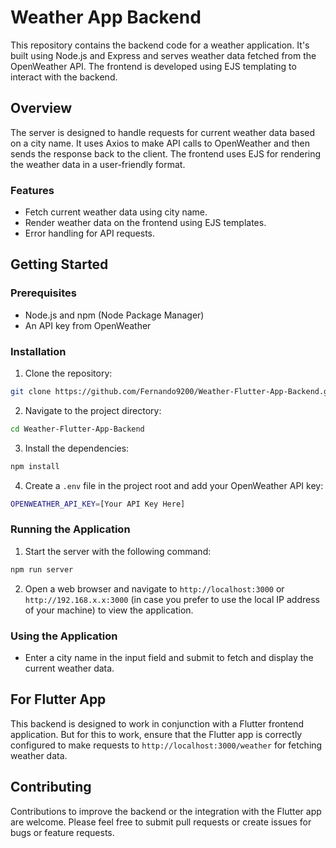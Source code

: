 # Weather App Backend

This repository contains the backend code for a weather application. It's built using Node.js and Express and serves weather data fetched from the OpenWeather API. The frontend is developed using EJS templating to interact with the backend.

## Overview

The server is designed to handle requests for current weather data based on a city name. It uses Axios to make API calls to OpenWeather and then sends the response back to the client. The frontend uses EJS for rendering the weather data in a user-friendly format.

### Features

- Fetch current weather data using city name.
- Render weather data on the frontend using EJS templates.
- Error handling for API requests.

## Getting Started

### Prerequisites

- Node.js and npm (Node Package Manager)
- An API key from OpenWeather

### Installation

1. Clone the repository:
```bash
git clone https://github.com/Fernando9200/Weather-Flutter-App-Backend.git
```
2. Navigate to the project directory:
```bash
cd Weather-Flutter-App-Backend
```
3. Install the dependencies:
```bash
npm install
```
4. Create a `.env` file in the project root and add your OpenWeather API key:
```bash
OPENWEATHER_API_KEY=[Your API Key Here]
```
### Running the Application

1. Start the server with the following command:
```bash
npm run server
```
2. Open a web browser and navigate to `http://localhost:3000` or `http://192.168.x.x:3000` (in case you prefer to use the local IP address of your machine)  to view the application.

### Using the Application

- Enter a city name in the input field and submit to fetch and display the current weather data.

## For Flutter App

This backend is designed to work in conjunction with a Flutter frontend application. But for this to work, ensure that the Flutter app is correctly configured to make requests to `http://localhost:3000/weather` for fetching weather data.

## Contributing

Contributions to improve the backend or the integration with the Flutter app are welcome. Please feel free to submit pull requests or create issues for bugs or feature requests.
